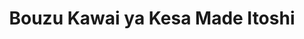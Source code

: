 --- 
title: "Bouzu Kawai ya Kesa Made Itoshi"
publishdate: "2019-8-6T16:48:46+02:00"
src: "https://365manga.net/manga/bouzu-kawai-ya-kesa-made-itoshi"
image: "https://data.365manga.net/images/thumbnails/6668-bouzu-kawai-ya-kesa-made-itoshi.jpg"
description: "Daimaru, the son of a Buddhist priest, meets Miroku, also son of a Buddhist priest, at a doujou for a 10-day stay to start his priesthood. They promise each other to shave their heads together when they take over their temples. Ten years later, Daimaru, who has become assistant to the chief priest of their temple, visits a beauty salon to get his head shaved. But there he is shocked…"
---